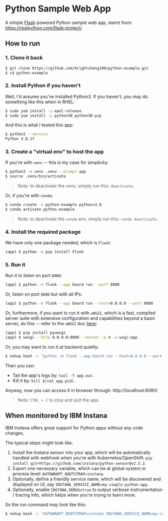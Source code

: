 # Python Sample Web App

A simple [Flask](https://flask.palletsprojects.com/)-powered Python sample web app, learnt from: https://realpython.com/flask-project/.

## How to run

### 1. Clone it back

```sh
$ git clone https://github.com/brightzheng100/python-example.git
$ cd python-example
```

### 2. Install Python if you haven't

Well, I'd assume you've installed Python3.
If you haven't, you may do something like this when in RHEL:

```sh
$ sudo yum install -y epel-release
$ sudo yum install -y python38 python38-pip
```

And this is what I tested this app:

```sh
$ python3 --version
Python 3.8.17
```

### 3. Create a "virtual env" to host the app

 
If you're with `venv` -- this is my case for simplicity:

```sh
$ python3 -m venv .venv --prompt app
$ source .venv/bin/activate
```

> Note: to deactivate the venv, simply run this: `deactivate`.

Or, if you're with `conda`:

```sh
$ conda create -n python-example python=3.8
$ conda activate python-example
```

> Note: to deactivate the `conda` env, simply run this: `conda deactivate`.


### 4. Install the required package

We have only one package needed, which is `Flask`:

```sh
(app) $ python -m pip install Flask
```

### 5. Run it

Run it to listen on port `8080`:

```sh
(app) $ python -m flask --app board run --port 8080
```


Or, listen on port `8080` but with all IPs:

```sh
(app) $ python -m flask --app board run --host=0.0.0.0 --port 8080
```


Or, furthermore, if you want to run it with `uWSGI`, which is a fast, compiled server suite with extensive configuration and capabilities beyond a basic server, do this -- refer to the `uWSGI` doc [here](https://uwsgi-docs.readthedocs.io/en/latest/):

```sh
(app) $ pip install pyuwsgi
(app) $ uwsgi --http 0.0.0.0:8080 --master -p 4 -w wsgi:app
```


Or, you may want to run it at backend quietly:

```sh
$ nohup bash -c "python -m flask --app board run --host=0.0.0.0 --port 8080" &> app.out & echo $! > app.pid
```

Then you can:
- Tail the app's logs by: `tail -f app.out`.
- Kill it by: `kill $(cat app.pid)`.

Anyway, now you can access it in browser through: http://localhost:8080/

> Note: `CTRL + C` to stop and quit the app.


## When monitored by IBM Instana

IBM Instana offers great support for Python apps without any code changes.

The typical steps might look like:
1. Install the Instana sensor into your app, which will be automatically handled with webhook when you're with Kubernetes/OpenShift: `pip install git+https://github.com/instana/python-sensor@v2.5.2`.
2. Export one necessary variable, which can be at global system or process level: `AUTOWRAPT_BOOTSTRAP=instana`.
3. Optionally, define a friendly service name, which will be discovered and displayed on UI, say `INSTANA_SERVICE_NAME=my-simple-python-app`.
4. Optionally, enable `INSTANA_DEBUG=true` to output verbose instrumentation / tracing info, which helps when you're trying to learn more.

So the run command may look like this: 

```sh
$ nohup bash -c "AUTOWRAPT_BOOTSTRAP=instana INSTANA_SERVICE_NAME=my-cool-python-app INSTANA_DEBUG=true python -m flask --app board run --host=0.0.0.0 --port 8080" &> app.out & echo $! > app.pid
```
